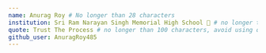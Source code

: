 ```yaml
---
name: Anurag Roy # No longer than 28 characters
institution: Sri Ram Narayan Singh Memorial High School 🚩 # no longer than 58 characters
quote: Trust The Process # no longer than 100 characters, avoid using quotes(") to guarantee the format remains the same.
github_user: AnuragRoy485
---
```

